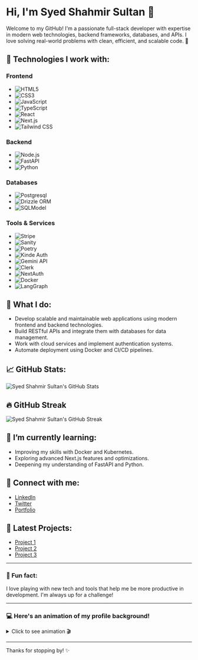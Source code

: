 # Hi, I'm Syed Shahmir Sultan 👋

Welcome to my GitHub! I'm a passionate full-stack developer with expertise in modern web technologies, backend frameworks, databases, and APIs. I love solving real-world problems with clean, efficient, and scalable code. 🚀

## 🔧 Technologies I work with:

### Frontend
- ![HTML5](https://img.shields.io/badge/-HTML5-orange?style=flat&logo=html5&logoColor=white)  
- ![CSS3](https://img.shields.io/badge/-CSS3-blue?style=flat&logo=css3&logoColor=white)  
- ![JavaScript](https://img.shields.io/badge/-JavaScript-yellow?style=flat&logo=javascript&logoColor=white)  
- ![TypeScript](https://img.shields.io/badge/-TypeScript-007acc?style=flat&logo=typescript&logoColor=white)  
- ![React](https://img.shields.io/badge/-React-61dafb?style=flat&logo=react&logoColor=black)  
- ![Next.js](https://img.shields.io/badge/-Next.js-000000?style=flat&logo=next.js&logoColor=white)  
- ![Tailwind CSS](https://img.shields.io/badge/-Tailwind%20CSS-06b6d4?style=flat&logo=tailwindcss&logoColor=white)  

### Backend
- ![Node.js](https://img.shields.io/badge/-Node.js-68a063?style=flat&logo=node.js&logoColor=white)  
- ![FastAPI](https://img.shields.io/badge/-FastAPI-009688?style=flat&logo=fastapi&logoColor=white)  
- ![Python](https://img.shields.io/badge/-Python-3776AB?style=flat&logo=python&logoColor=white)  

### Databases
- ![Postgresql](https://img.shields.io/badge/-Postgresql-336791?style=flat&logo=postgresql&logoColor=white)  
- ![Drizzle ORM](https://img.shields.io/badge/-Drizzle%20ORM-0099ff?style=flat&logo=graphql&logoColor=white)  
- ![SQLModel](https://img.shields.io/badge/-SQLModel-5C7B2D?style=flat&logo=python&logoColor=white)  

### Tools & Services
- ![Stripe](https://img.shields.io/badge/-Stripe-6772E5?style=flat&logo=stripe&logoColor=white)  
- ![Sanity](https://img.shields.io/badge/-Sanity-4F6B7A?style=flat&logo=sanity&logoColor=white)  
- ![Poetry](https://img.shields.io/badge/-Poetry-45A1E6?style=flat&logo=python&logoColor=white)  
- ![Kinde Auth](https://img.shields.io/badge/-Kinde%20Auth-F48C3E?style=flat&logo=kinde&logoColor=white)  
- ![Gemini API](https://img.shields.io/badge/-Gemini%20API-ffbc00?style=flat&logo=github&logoColor=white)  
- ![Clerk](https://img.shields.io/badge/-Clerk%20Authentication-0D4B5C?style=flat&logo=clerk&logoColor=white)  
- ![NextAuth](https://img.shields.io/badge/-NextAuth-FF62F1?style=flat&logo=next-auth&logoColor=white)  
- ![Docker](https://img.shields.io/badge/-Docker-2496ED?style=flat&logo=docker&logoColor=white)  
- ![LangGraph](https://img.shields.io/badge/-LangGraph-5F6366?style=flat&logo=python&logoColor=white)  

## 🚀 What I do:
- Develop scalable and maintainable web applications using modern frontend and backend technologies.
- Build RESTful APIs and integrate them with databases for data management.
- Work with cloud services and implement authentication systems.
- Automate deployment using Docker and CI/CD pipelines.

## 📈 GitHub Stats:
![Syed Shahmir Sultan's GitHub Stats](https://github-readme-stats.vercel.app/api?username=syedshahmirsultan&show_icons=true&hide_title=true&count_private=true&hide=prs&theme=merko)

## 🔥 GitHub Streak
![Syed Shahmir Sultan's GitHub Streak](https://github-readme-streak-stats.herokuapp.com/?user=syedshahmirsultan&theme=merko)

## 🌱 I’m currently learning:
- Improving my skills with Docker and Kubernetes.
- Exploring advanced Next.js features and optimizations.
- Deepening my understanding of FastAPI and Python.

## 📣 Connect with me:
- [LinkedIn](https://www.linkedin.com/in/syedshahmirsultan/)
- [Twitter](https://twitter.com/syed_shahmir)
- [Portfolio](https://syedshahmirsultan.com)

## 📂 Latest Projects:
- [Project 1](https://github.com/syedshahmirsultan/project1)
- [Project 2](https://github.com/syedshahmirsultan/project2)
- [Project 3](https://github.com/syedshahmirsultan/project3)

---

### 🎨 Fun fact:
I love playing with new tech and tools that help me be more productive in development. I'm always up for a challenge!

---

### 💻 Here's an animation of my profile background!

<details>
  <summary>Click to see animation 🎬</summary>
  ![Profile Animation](https://media.giphy.com/media/3og0IStFHK5ZbN1f7S/giphy.gif)
</details>

---

Thanks for stopping by! ✨

